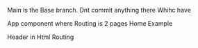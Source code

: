 Main is the Base branch.
Dnt commit anything there
Whihc have

App component where Routing is
2 pages
    Home
    Example

Header in Html
Routing
